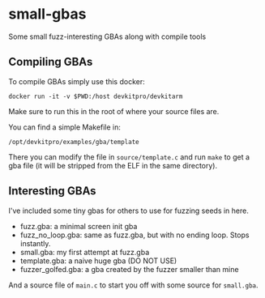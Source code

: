 # small-gbas
Some small fuzz-interesting GBAs along with compile tools

## Compiling GBAs
To compile GBAs simply use this docker:

```
docker run -it -v $PWD:/host devkitpro/devkitarm 
```

Make sure to run this in the root of where your source files are.

You can find a simple Makefile in:
```
/opt/devkitpro/examples/gba/template
```

There you can modify the file in `source/template.c` and run `make` to get a gba
file (it will be stripped from the ELF in the same directory).

## Interesting GBAs
I've included some tiny gbas for others to use for fuzzing seeds in here.

- fuzz.gba: a minimal screen init gba
- fuzz_no_loop.gba: same as fuzz.gba, but with no ending loop. Stops instantly.
- small.gba: my first attempt at fuzz.gba
- template.gba: a naive huge gba (DO NOT USE)
- fuzzer_golfed.gba: a gba created by the fuzzer smaller than mine

And a source file of `main.c` to start you off with some source for `small.gba`.

